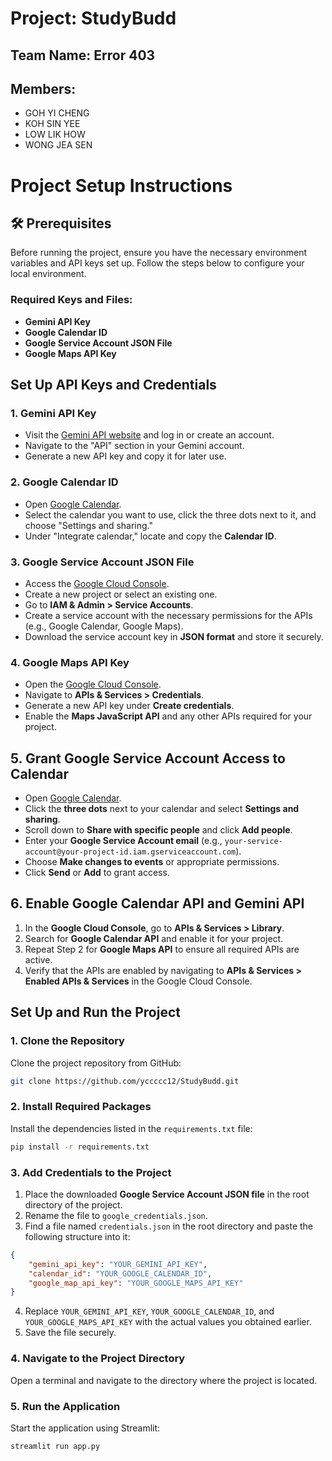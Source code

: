 # Project: StudyBudd
## Team Name: Error 403
## Members:
- GOH YI CHENG
- KOH SIN YEE
- LOW LIK HOW
- WONG JEA SEN

# Project Setup Instructions

## 🛠️ Prerequisites

Before running the project, ensure you have the necessary environment variables and API keys set up. Follow the steps below to configure your local environment.

### Required Keys and Files:

- **Gemini API Key**
- **Google Calendar ID**
- **Google Service Account JSON File**
- **Google Maps API Key**

## Set Up API Keys and Credentials

### 1. **Gemini API Key**
- Visit the [Gemini API website](https://www.gemini.com/) and log in or create an account.
- Navigate to the "API" section in your Gemini account.
- Generate a new API key and copy it for later use.

### 2. **Google Calendar ID**
- Open [Google Calendar](https://calendar.google.com).
- Select the calendar you want to use, click the three dots next to it, and choose "Settings and sharing."
- Under "Integrate calendar," locate and copy the **Calendar ID**.

### 3. **Google Service Account JSON File**
- Access the [Google Cloud Console](https://console.cloud.google.com/).
- Create a new project or select an existing one.
- Go to **IAM & Admin > Service Accounts**.
- Create a service account with the necessary permissions for the APIs (e.g., Google Calendar, Google Maps).
- Download the service account key in **JSON format** and store it securely.

### 4. **Google Maps API Key**
- Open the [Google Cloud Console](https://console.cloud.google.com/).
- Navigate to **APIs & Services > Credentials**.
- Generate a new API key under **Create credentials**.
- Enable the **Maps JavaScript API** and any other APIs required for your project.

## 5. Grant Google Service Account Access to Calendar
- Open [Google Calendar](https://calendar.google.com/).
- Click the **three dots** next to your calendar and select **Settings and sharing**.
- Scroll down to **Share with specific people** and click **Add people**.
- Enter your **Google Service Account email** (e.g., `your-service-account@your-project-id.iam.gserviceaccount.com`).
- Choose **Make changes to events** or appropriate permissions.
- Click **Send** or **Add** to grant access.

## 6. Enable Google Calendar API and Gemini API
1. In the **Google Cloud Console**, go to **APIs & Services > Library**.
2. Search for **Google Calendar API** and enable it for your project.
3. Repeat Step 2 for **Google Maps API** to ensure all required APIs are active.
4. Verify that the APIs are enabled by navigating to **APIs & Services > Enabled APIs & Services** in the Google Cloud Console.

## Set Up and Run the Project

### 1. **Clone the Repository**
Clone the project repository from GitHub:

```bash
git clone https://github.com/yccccc12/StudyBudd.git
```

### 2. **Install Required Packages**
Install the dependencies listed in the `requirements.txt` file:

 ```bash
 pip install -r requirements.txt
 ```

### 3. **Add Credentials to the Project**
1. Place the downloaded **Google Service Account JSON file** in the root directory of the project.
2. Rename the file to `google_credentials.json`.
3. Find a file named `credentials.json` in the root directory and paste the following structure into it:

```json
{
    "gemini_api_key": "YOUR_GEMINI_API_KEY",
    "calendar_id": "YOUR_GOOGLE_CALENDAR_ID",
    "google_map_api_key": "YOUR_GOOGLE_MAPS_API_KEY"
}
```

4. Replace `YOUR_GEMINI_API_KEY`, `YOUR_GOOGLE_CALENDAR_ID`, and `YOUR_GOOGLE_MAPS_API_KEY` with the actual values you obtained earlier.
5. Save the file securely.

### 4. **Navigate to the Project Directory**
Open a terminal and navigate to the directory where the project is located.

### 5. **Run the Application**
Start the application using Streamlit:

```bash
streamlit run app.py
```
